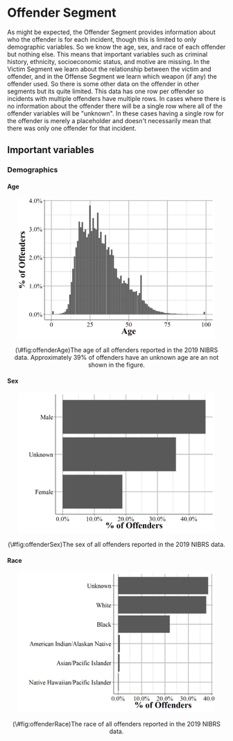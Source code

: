 # Offender Segment






As might be expected, the Offender Segment provides information about who the offender is for each incident, though this is limited to only demographic variables. So we know the age, sex, and race of each offender but nothing else. This means that important variables such as criminal history, ethnicity, socioeconomic status, and motive are missing. In the Victim Segment we learn about the relationship between the victim and offender, and in the Offense Segment we learn which weapon (if any) the offender used. So there is some other data on the offender in other segments but its quite limited. This data has one row per offender so incidents with multiple offenders have multiple rows. In cases where there is no information about the offender there will be a single row where all of the offender variables will be "unknown". In these cases having a single row for the offender is merely a placeholder and doesn't necessarily mean that there was only one offender for that incident.

## Important variables

### Demographics

#### Age

<div class="figure" style="text-align: center">
<img src="offender_files/figure-html/offenderAge-1.png" alt="The age of all offenders reported in the 2019 NIBRS data. Approximately 39% of offenders have an unknown age are an not shown in the figure." width="90%" />
<p class="caption">(\#fig:offenderAge)The age of all offenders reported in the 2019 NIBRS data. Approximately 39% of offenders have an unknown age are an not shown in the figure.</p>
</div>


#### Sex

<div class="figure" style="text-align: center">
<img src="offender_files/figure-html/offenderSex-1.png" alt="The sex of all offenders reported in the 2019 NIBRS data." width="90%" />
<p class="caption">(\#fig:offenderSex)The sex of all offenders reported in the 2019 NIBRS data.</p>
</div>


#### Race

<div class="figure" style="text-align: center">
<img src="offender_files/figure-html/offenderRace-1.png" alt="The race of all offenders reported in the 2019 NIBRS data." width="90%" />
<p class="caption">(\#fig:offenderRace)The race of all offenders reported in the 2019 NIBRS data.</p>
</div>

